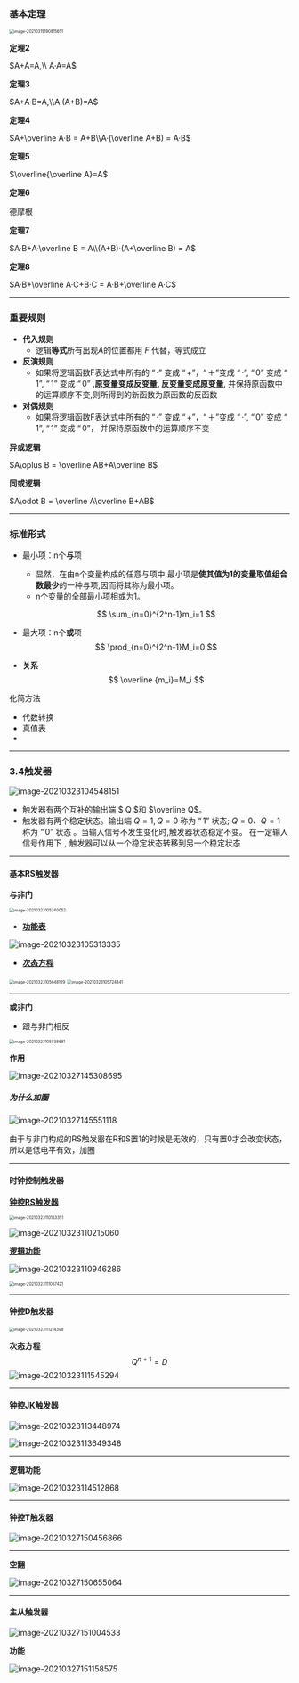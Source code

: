 ### 基本定理

<img src="C:\Users\13793\Desktop\学习笔记\数电模电\image-20210315190815651.png" alt="image-20210315190815651" style="zoom:50%;" />

**定理2**

$A+A=A,\\ A·A=A$

**定理3**

$A+A·B=A,\\A·(A+B)=A$

**定理4**

$A+\overline A·B = A+B\\A·(\overline A+B) = A·B$

**定理5**

$\overline{\overline A}=A$

**定理6**

德摩根

**定理7**

$A·B+A·\overline B = A\\(A+B)·(A+\overline B) = A$

**定理8**

$A·B+\overline A·C+B·C = A·B+\overline A·C$

***

### 重要规则

- **代入规则**
  - 逻辑**等式**所有出现$A$的位置都用 $F$ 代替，等式成立
- **反演规则**
  - 如果将逻辑函数F表达式中所有的 $“·”$ 变成 $“+”$，$“＋”$变成 $“·”$, $“0”$ 变成 $“1”$,  $“1”$ 变成 $“0”$ ,**原变量变成反变量, 反变量变成原变量**, 并保持原函数中的运算顺序不变,则所得到的新函数为原函数的反函数
- **对偶规则**
  - 如果将逻辑函数F表达式中所有的 $“·”$ 变成 $“+”$，$“＋”$变成 $“·”$, $“0”$ 变成 $“1”$,  $“1”$ 变成 $“0”$， 并保持原函数中的运算顺序不变

**异或逻辑**

$A\oplus B = \overline AB+A\overline B$

**同或逻辑**

$A\odot B = \overline A\overline B+AB$

***

### **标准形式**

- 最小项：n个**与**项

  - 显然，在由n个变量构成的任意与项中,最小项是**使其值为1的变量取值组合数最少**的一种与项,因而将其称为最小项。
  - n个变量的全部最小项相或为1。

  $$
  \sum_{n=0}^{2^n-1}m_i=1
  $$

- 最大项：n个**或**项
  $$
  \prod_{n=0}^{2^n-1}M_i=0
  $$

- **关系**
  $$
  \overline {m_i}=M_i
  $$

化简方法

- 代数转换
- 真值表
- 





***

### 3.4触发器

![image-20210323104548151](C:\Users\13793\Desktop\学习笔记\数电模电\image-20210323104548151.png)

- 触发器有两个互补的输出端 $ Q $和 $\overline Q$。
- 触发器有两个稳定状态。输出端 $Q=1,Q=0$ 称为 $“1”$ 状态; $Q=0、Q=1$ 称为 $“0”$ 状态 。当输入信号不发生变化时,触发器状态稳定不变。 在一定输入信号作用下﹐触发器可以从一个稳定状态转移到另一个稳定状态

***

#### 基本RS触发器

**与非门**

<img src="C:\Users\13793\Desktop\学习笔记\数电模电\image-20210323105240052.png" alt="image-20210323105240052" style="zoom:50%;" />

- **[功能表]()**

![image-20210323105313335](C:\Users\13793\Desktop\学习笔记\数电模电\image-20210323105313335.png)

- **[次态方程]()**

<img src="C:\Users\13793\Desktop\学习笔记\数电模电\image-20210323105648129.png" alt="image-20210323105648129" style="zoom:50%;" />

<img src="C:\Users\13793\Desktop\学习笔记\数电模电\image-20210323105724341.png" alt="image-20210323105724341" style="zoom:50%;" />

****

**或非门**

- 跟与非门相反

<img src="C:\Users\13793\Desktop\学习笔记\数电模电\image-20210323105838681.png" alt="image-20210323105838681" style="zoom:50%;" />

**作用**

![image-20210327145308695](C:\Users\13793\Desktop\学习笔记\数电模电\image-20210327145308695.png)

##### 为什么加圈

![image-20210327145551118](C:\Users\13793\Desktop\学习笔记\数电模电\image-20210327145551118.png)

由于与非门构成的RS触发器在R和S置1的时候是无效的，只有置0才会改变状态，所以是低电平有效，加圈

***

#### 时钟控制触发器

**[钟控RS触发器]()**

<img src="C:\Users\13793\Desktop\学习笔记\数电模电\image-20210323110153351.png" alt="image-20210323110153351" style="zoom:50%;" />

![image-20210323110215060](C:\Users\13793\Desktop\学习笔记\数电模电\image-20210323110215060.png)

**[逻辑功能]()**

![image-20210323110946286](C:\Users\13793\Desktop\学习笔记\数电模电\image-20210323110946286.png)

<img src="C:\Users\13793\Desktop\学习笔记\数电模电\image-20210323111057421.png" alt="image-20210323111057421" style="zoom:50%;" />

***

#### **钟控D触发器**

<img src="C:\Users\13793\Desktop\学习笔记\数电模电\image-20210323111214398.png" alt="image-20210323111214398" style="zoom:50%;" />

**次态方程**
$$
Q^{n+1}=D
$$
![image-20210323111545294](C:\Users\13793\Desktop\学习笔记\数电模电\image-20210323111545294.png)

***

#### **钟控JK触发器**

![image-20210323113448974](C:\Users\13793\Desktop\学习笔记\数电模电\image-20210323113448974.png)

![image-20210323113649348](C:\Users\13793\Desktop\学习笔记\数电模电\image-20210323113649348.png)

***

**逻辑功能**

![image-20210323114512868](C:\Users\13793\Desktop\学习笔记\数电模电\image-20210323114512868.png)

***

#### 钟控T触发器

![image-20210327150456866](C:\Users\13793\Desktop\学习笔记\数电模电\image-20210327150456866.png)

***

**空翻**

![image-20210327150655064](C:\Users\13793\Desktop\学习笔记\数电模电\image-20210327150655064.png)

***

#### 主从触发器

![image-20210327151004533](C:\Users\13793\Desktop\学习笔记\数电模电\image-20210327151004533.png)

**功能**

![image-20210327151158575](C:\Users\13793\Desktop\学习笔记\数电模电\image-20210327151158575.png)